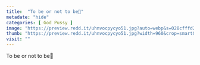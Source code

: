 ```yaml
---
title:  "To be or not to be🌹"
metadate: "hide"
categories: [ God Pussy ]
image: "https://preview.redd.it/uhnvocpycyo51.jpg?auto=webp&s=028cfffd298bde02192b642e5ad243f5b4b37437"
thumb: "https://preview.redd.it/uhnvocpycyo51.jpg?width=960&crop=smart&auto=webp&s=6ba295c0eaa2d3c33d267de0e33ec4d977158b3e"
visit: ""
---
```

To be or not to be🌹
